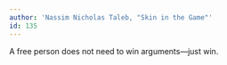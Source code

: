 ```yaml
---
author: 'Nassim Nicholas Taleb, "Skin in the Game"'
id: 135
---
```


A free person does not need to win arguments––just win.